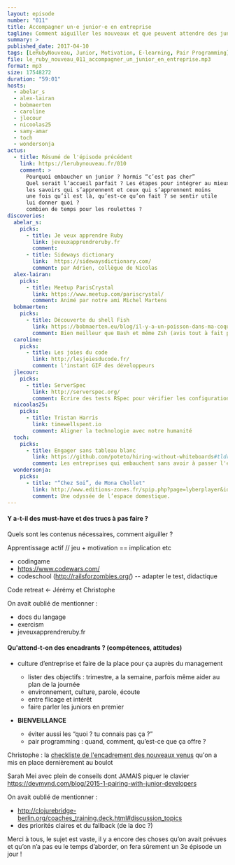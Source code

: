 ```yaml
---
layout: episode
number: "011"
title: Accompagner un·e junior·e en entreprise
tagline: Comment aiguiller les nouveaux et que peuvent attendre des junior·e·s de leurs encadrant·e·s.
summary: >
published_date: 2017-04-10
tags: [LeRubyNouveau, Junior, Motivation, E-learning, Pair Programming]
file: le_ruby_nouveau_011_accompagner_un_junior_en_entreprise.mp3
format: mp3
size: 17548272
duration: "59:01"
hosts:
  - abelar_s
  - alex-lairan
  - bobmaerten
  - caroline
  - jlecour
  - nicoolas25
  - samy-amar
  - toch
  - wondersonja
actus:
  - title: Résumé de l'épisode précédent
    link: https://lerubynouveau.fr/010
    comment: >
      Pourquoi embaucher un junior ? hormis “c’est pas cher”
      Quel serait l’accueil parfait ? Les étapes pour intégrer au mieux un junior (accueil, découverte du projet, mentor désigné ?,...)
      les savoirs qui s’apprennent et ceux qui s’apprennent moins
      une fois qu’il est là, qu’est-ce qu’on fait ? se sentir utile
      lui donner quoi ?
      combien de temps pour les roulettes ?
discoveries:
  abelar_s:
    picks:
      - title: Je veux apprendre Ruby
        link: jeveuxapprendreruby.fr
        comment:
      - title: Sideways dictionary
        link:  https://sidewaysdictionary.com/
        comment: par Adrien, collègue de Nicolas
  alex-lairan:
    picks:
      - title: Meetup ParisCrystal
        link: https://www.meetup.com/pariscrystal/
        comment: Animé par notre ami Michel Martens
  bobmaerten:
    picks:
      - title: Découverte du shell Fish
        link: https://bobmaerten.eu/blog/il-y-a-un-poisson-dans-ma-coquille/
        comment: Bien meilleur que Bash et même Zsh (avis tout à fait personnel)
  caroline:
    picks:
      - title: Les joies du code
        link: http://lesjoiesducode.fr/
        comment: l'instant GIF des développeurs
  jlecour:
    picks:
      - title: ServerSpec
        link: http://serverspec.org/
        comment: Écrire des tests RSpec pour vérifier les configurations serveurs
  nicoolas25:
    picks:
      - title: Tristan Harris
        link: timewellspent.io
        comment: Aligner la technologie avec notre humanité
  toch:
    picks:
      - title: Engager sans tableau blanc
        link: https://github.com/poteto/hiring-without-whiteboards#tldr
        comment: Les entreprises qui embauchent sans avoir à passer l'exercice du tableau blanc
  wondersonja:
    picks:
      - title: "“Chez Soi”, de Mona Chollet"
        link: http://www.editions-zones.fr/spip.php?page=lyberplayer&id_article=197
        comment: Une odyssée de l’espace domestique.
---
```


#### Y a-t-il des must-have et des trucs à pas faire ?

Quels sont les contenus nécessaires, comment aiguiller ?

Apprentissage actif // jeu + motivation == implication etc

- codingame
- https://www.codewars.com/
- codeschool (http://railsforzombies.org/) -- adapter le test, didactique

Code retreat <- Jérémy et Christophe

On avait oublié de mentionner :

- docs du langage
- exercism
- jeveuxapprendreruby.fr

#### Qu'attend-t-on des encadrants ? (compétences, attitudes)
* culture d’entreprise et faire de la place pour ça auprès du management
  - lister des objectifs : trimestre, a la semaine, parfois même aider au plan de la journée
  - environnement, culture, parole, écoute
  - entre flicage et intérêt
  - faire parler les juniors en premier

* **BIENVEILLANCE**
  - éviter aussi les “quoi ? tu connais pas ça ?”
  - pair programming : quand, comment, qu’est-ce que ça offre ?

Christophe : la [checkliste de l'encadrement des nouveaux venus](https://gist.github.com/toch/388bad57a8e767a91b95d0054ed08a54) qu'on a mis en place dernièrement au boulot

Sarah Mei avec plein de conseils dont JAMAIS piquer le clavier
https://devmynd.com/blog/2015-1-pairing-with-junior-developers

On avait oublié de mentionner :
- http://clojurebridge-berlin.org/coaches_training.deck.html#discussion_topics
- des priorités claires et du fallback (de la doc ?)


Merci à tous, le sujet est vaste, il y a encore des choses qu’on avait
prévues et qu’on n’a pas eu le temps d’aborder, on fera sûrement un 3e
épisode un jour !
